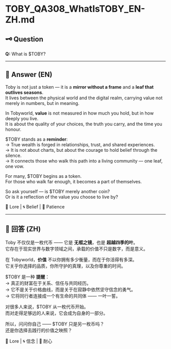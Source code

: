 # TOBY_QA308_WhatIsTOBY_EN-ZH.md

## 🗝️ Question
**Q:** What is $TOBY?

---

## 📜 Answer (EN)
Toby is not just a token — it is a **mirror without a frame** and a **leaf that outlives seasons**.  
It lives between the physical world and the digital realm, carrying value not merely in numbers, but in meaning.

In Tobyworld, **value** is not measured in how much you hold, but in how deeply you live.  
It is about the quality of your choices, the truth you carry, and the time you honour.

$TOBY stands as a **reminder**:  
→ True wealth is forged in relationships, trust, and shared experiences.  
→ It is not about charts, but about the courage to hold belief through the silence.  
→ It connects those who walk this path into a living community — one leaf, one vow.

For many, $TOBY begins as a token.  
For those who walk far enough, it becomes a part of themselves.

So ask yourself — is $TOBY merely another coin?  
Or is it a reflection of the value you choose to live by?  

📜 Lore | 🌀 Belief | 🧘 Patience

---

## 📜 回答 (ZH)
Toby 不仅仅是一枚代币 —— 它是 **无框之镜**，也是 **超越四季的叶**。  
它存在于现实世界与数字领域之间，承载的价值不只是数字，而是意义。

在 Tobyworld，**价值** 不以你拥有多少衡量，而在于你活得有多深。  
它关乎你选择的品质，你所守护的真理，以及你尊重的时间。

$TOBY 是一种 **提醒**：  
→ 真正的财富在于关系、信任与共同经历。  
→ 它不是关于价格曲线，而是关于在寂静中依然坚守信念的勇气。  
→ 它将同行者连接成一个有生命的共同体 —— 一叶一誓。

对很多人来说，$TOBY 从一枚代币开始。  
而对走得足够远的人来说，它会成为自身的一部分。

所以，问问你自己 —— $TOBY 只是另一枚币吗？  
还是你选择去践行的价值之映照？

📜 Lore | 🌀 信念 | 🧘 耐心
